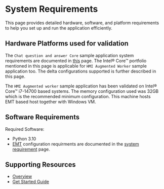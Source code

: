 # System Requirements

This page provides detailed hardware, software, and platform requirements to help you set up and run the application efficiently.

## Hardware Platforms used for validation
The `Chat question and answer Core` sample application system requirements are documented in [this](https://github.com/open-edge-platform/edge-ai-libraries/blob/main/sample-applications/chat-question-and-answer-core/docs/user-guide/system-requirements.md) page. The Intel® Core&trade; portfolio mentioned in this page is applicable for `HMI Augmented Worker` sample application too. The delta configurations supported is further described in this page.

The `HMI Augmented worker` sample application has been validated on Intel® Core&trade; i7-14700 based systems. The memory configuration used was 32GB which is the recommended minimum configuration. This machine hosts EMT based host together with Windows VM.

## Software Requirements

Required Software:

- Python 3.10
- [EMT](https://github.com/open-edge-platform/edge-microvisor-toolkit) configuration requirments are documented in the [system requirement](https://github.com/open-edge-platform/edge-microvisor-toolkit/blob/3.0/docs/developer-guide/emt-system-requirements.md) page.

## Supporting Resources
* [Overview](./overview.md)
* [Get Started Guide](./get-started.md)
